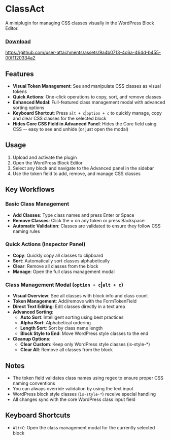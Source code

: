 # ClassAct

A miniplugin for managing CSS classes visually in the WordPress Block Editor. 

### [Download](https://github.com/0aveRyan/classact/releases/download/2.0.0/classact.zip)

https://github.com/user-attachments/assets/9a4b0713-4c6a-464d-b455-00f1120334a2

## Features

- **Visual Token Management**: See and manipulate CSS classes as visual tokens
- **Quick Actions**: One-click operations to copy, sort, and remove classes
- **Enhanced Modal**: Full-featured class management modal with advanced sorting options
- **Keyboard Shortcut**: Press `alt + c`|`option + c` to quickly manage, copy and clear CSS classes for the selected block
- **Hides Core CSS Field in Advanced Panel**: Hides the Core field using CSS -- easy to see and unhide (or just open the modal)

## Usage

1. Upload and activate the plugin
2. Open the WordPress Block Editor
3. Select any block and navigate to the Advanced panel in the sidebar
4. Use the token field to add, remove, and manage CSS classes

## Key Workflows

### Basic Class Management
- **Add Classes**: Type class names and press Enter or Space
- **Remove Classes**: Click the × on any token or press Backspace
- **Automatic Validation**: Classes are validated to ensure they follow CSS naming rules

### Quick Actions (Inspector Panel)
- **Copy**: Quickly copy all classes to clipboard
- **Sort**: Automatically sort classes alphabetically
- **Clear**: Remove all classes from the block
- **Manage**: Open the full class management modal

### Class Management Modal (`option + c`|`alt + c`)
- **Visual Overview**: See all classes with block info and class count
- **Token Management**: Add/remove with the FormTokenField
- **Direct Text Editing**: Edit classes directly in a text area
- **Advanced Sorting**:
  - **Auto Sort**: Intelligent sorting using best practices
  - **Alpha Sort**: Alphabetical ordering
  - **Length Sort**: Sort by class name length
  - **Block Style to End**: Move WordPress style classes to the end
- **Cleanup Options**:
  - **Clear Custom**: Keep only WordPress style classes (is-style-*)
  - **Clear All**: Remove all classes from the block

## Notes

- The token field validates class names using regex to ensure proper CSS naming conventions
- You can always override validation by using the text input
- WordPress block style classes (`is-style-*`) receive special handling
- All changes sync with the core WordPress class input field

## Keyboard Shortcuts

- `Alt+C`: Open the class management modal for the currently selected block
